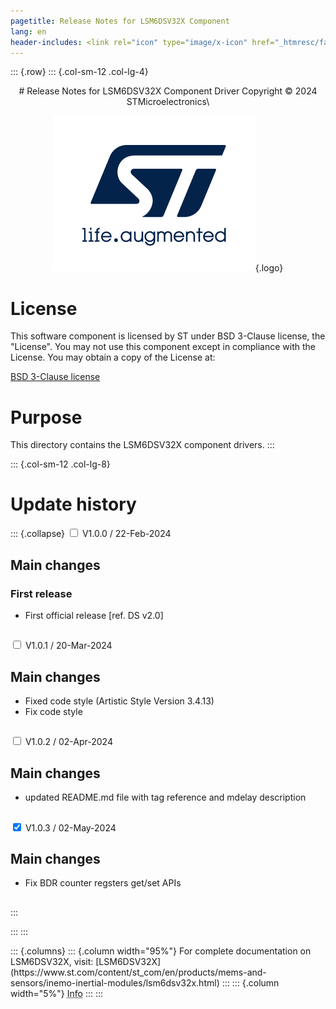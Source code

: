 ```yaml
---
pagetitle: Release Notes for LSM6DSV32X Component
lang: en
header-includes: <link rel="icon" type="image/x-icon" href="_htmresc/favicon.png" />
---
```


::: {.row}
::: {.col-sm-12 .col-lg-4}

<center>
# Release Notes for LSM6DSV32X Component Driver
Copyright &copy; 2024 STMicroelectronics\

[![ST logo](_htmresc/st_logo_2020.png)](https://www.st.com){.logo}
</center>

# License

This software component is licensed by ST under BSD 3-Clause license, the "License".
You may not use this component except in compliance with the License. You may obtain a copy of the License at:

[BSD 3-Clause license](https://opensource.org/license/BSD-3-Clause)

# Purpose

This directory contains the LSM6DSV32X component drivers.
:::

::: {.col-sm-12 .col-lg-8}
# Update history

::: {.collapse}
<input type="checkbox" id="collapse-section1" aria-hidden="true">
<label for="collapse-section1" aria-hidden="true">V1.0.0 / 22-Feb-2024</label>
<div>			

## Main changes

### First release

- First official release [ref. DS v2.0]

##

</div>

<input type="checkbox" id="collapse-section2" aria-hidden="true">
<label for="collapse-section2" aria-hidden="true">V1.0.1 / 20-Mar-2024</label>
<div>

## Main changes

- Fixed code style (Artistic Style Version 3.4.13)
- Fix code style

##

</div>

<input type="checkbox" id="collapse-section3" aria-hidden="true">
<label for="collapse-section3" aria-hidden="true">V1.0.2 / 02-Apr-2024</label>
<div>

## Main changes

- updated README.md file with tag reference and mdelay description

##

</div>

<input type="checkbox" id="collapse-section4" checked aria-hidden="true">
<label for="collapse-section4" aria-hidden="true">V1.0.3 / 02-May-2024</label>
<div>

## Main changes

- Fix BDR counter regsters get/set APIs

##

</div>
:::



:::
:::

<footer class="sticky">
::: {.columns}
::: {.column width="95%"}
For complete documentation on LSM6DSV32X,
visit:
[LSM6DSV32X](https://www.st.com/content/st_com/en/products/mems-and-sensors/inemo-inertial-modules/lsm6dsv32x.html)
:::
::: {.column width="5%"}
<abbr title="Based on template cx566953 version 1.0">Info</abbr>
:::
:::
</footer>
